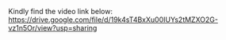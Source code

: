 Kindly find the video link below:
https://drive.google.com/file/d/19k4sT4BxXu00IUYs2tMZXO2G-vz1n5Or/view?usp=sharing
